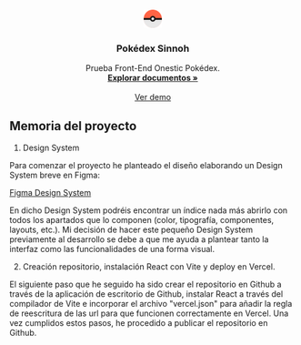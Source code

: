 <a name="readme-top"></a>

<!-- Logo -->
<br />
<div align="center">
  <a href="https://github.com/jocofe/Pokedex-Onestic">
    <img style="width: 32px; height: 32px;"src="/public/Pokeball icon.svg" alt="Logo">
  </a>

  <h3 align="center">Pokédex Sinnoh</h3>

  <p align="center">
    Prueba Front-End Onestic Pokédex.
    <br />
    <a href="https://github.com/jocofe/Pokedex-Onestic"><strong>Explorar documentos »</strong></a>
    <br />
    <br />
    <a href="https://pokedex-onestic.vercel.app/">Ver demo</a>
  </p>
</div>

<!-- Memoria -->

## Memoria del proyecto

1. Design System

Para comenzar el proyecto he planteado el diseño elaborando un Design System breve en Figma:

<a href="https://www.figma.com/design/IxnQKiirmNKp5xvOmg6s8z/Pokedex-%2F-Onestic?t=MaYhqXy8YaIvLF5U-1">Figma Design System</a>

En dicho Design System podréis encontrar un índice nada más abrirlo con todos los apartados que lo componen (color, tipografía, componentes, layouts, etc.). Mi decisión de hacer este pequeño Design System previamente al desarrollo se debe a que me ayuda a plantear tanto la interfaz como las funcionalidades de una forma visual.

2. Creación repositorio, instalación React con Vite y deploy en Vercel.

El siguiente paso que he seguido ha sido crear el repositorio en Github a través de la aplicación de escritorio de Github, instalar React a través del compilador de Vite e incorporar el archivo "vercel.json" para añadir la regla de reescritura de las url para que funcionen correctamente en Vercel.
Una vez cumplidos estos pasos, he procedido a publicar el repositorio en Github.
